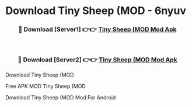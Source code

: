 # Download Tiny Sheep (MOD - 6nyuv



<div align="center">
<h3>🔴 Download [Server1] 👉👉 <a href="https://momento.my/?title=Tiny_Sheep_(MOD">Tiny Sheep (MOD Mod Apk</a></h3><br>

<h3>🔴 Download [Server2] 👉👉 <a href="https://momento.my/?title=Tiny_Sheep_(MOD">Tiny Sheep (MOD Mod Apk</a></h3>
</div>



Download Tiny Sheep (MOD 

Free APK MOD Tiny Sheep (MOD 

Download Tiny Sheep (MOD Mod For Android

